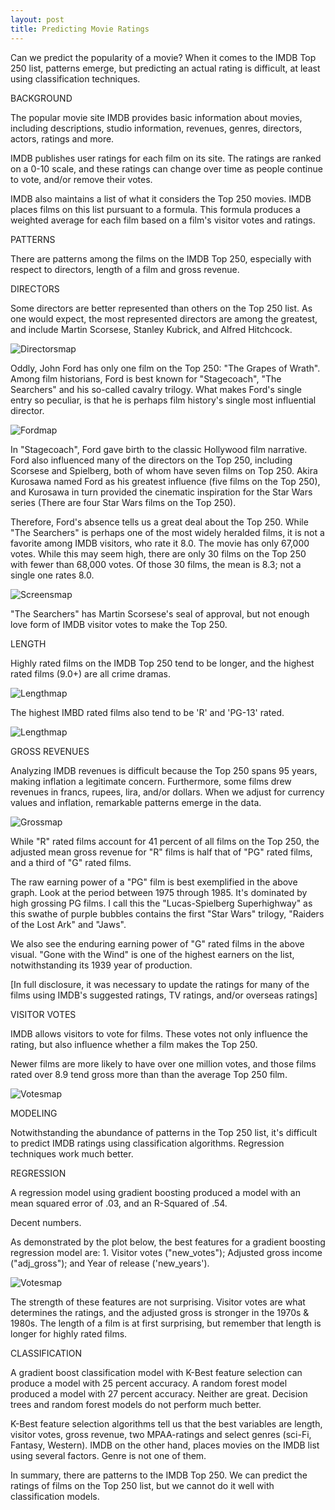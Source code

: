 ```yaml
---
layout: post
title: Predicting Movie Ratings
---
```


Can we predict the popularity of a movie? When it comes to the IMDB Top 250 list, patterns emerge, but predicting an actual rating is difficult, at least using classification techniques.

BACKGROUND

The popular movie site IMDB provides basic information about movies, including descriptions, studio information, revenues, genres, directors, actors, ratings and more.

IMDB publishes user ratings for each film on its site. The ratings are ranked on a 0-10 scale, and these ratings can change over time as people continue to vote, and/or remove their votes.

IMDB also maintains a list of what it considers the Top 250 movies. IMDB places films on this list pursuant to a formula.  This formula produces a weighted average for each film based on a film's visitor votes and ratings.

PATTERNS

There are patterns among the films on the IMDB Top 250, especially with respect to directors, length of a film and gross revenue.

DIRECTORS

Some directors are better represented than others on the Top 250 list. As one would expect, the most represented directors are among the greatest, and include Martin Scorsese, Stanley Kubrick, and Alfred Hitchcock.

![Directorsmap](../images/Project6IMDB/directors.png)


Oddly, John Ford has only one film on the Top 250: "The Grapes of Wrath". Among film historians, Ford is best known for "Stagecoach", "The Searchers" and his so-called cavalry trilogy.  What makes Ford's single entry so peculiar, is that he is perhaps film history's single most influential director.

![Fordmap](../images/Project6IMDB/searchers.jpg)

In "Stagecoach", Ford gave birth to the classic Hollywood film narrative.  Ford also influenced many of the directors on the Top 250, including Scorsese and Spielberg, both of whom have seven films on Top 250. Akira Kurosawa named Ford as his greatest influence (five films on the Top 250), and Kurosawa in turn provided the cinematic inspiration for the Star Wars series (There are four Star Wars films on the Top 250).

Therefore, Ford's absence tells us a great deal about the Top 250. While "The Searchers" is perhaps one of the most widely heralded films, it is not a favorite among IMDB visitors, who rate it 8.0. The movie has only 67,000 votes. While this may seem high, there are only 30 films on the Top 250 with fewer than 68,000 votes. Of those 30 films, the mean is 8.3; not a single one rates 8.0.

![Screensmap](../images/Project6IMDB/screen.png)

"The Searchers" has Martin Scorsese's seal of approval, but not enough love form of IMDB visitor votes to make the Top 250.

LENGTH

Highly rated films on the IMDB Top 250 tend to be longer, and the highest rated films (9.0+) are all crime dramas.

![Lengthmap](../images/Project6IMDB/Length.png)

The highest IMBD rated films also tend to be 'R' and 'PG-13' rated.

![Lengthmap](../images/Project6IMDB/RatingRating.png)

GROSS REVENUES

Analyzing IMDB revenues is difficult because the Top 250 spans 95 years, making inflation a legitimate concern. Furthermore, some films drew revenues in francs, rupees, lira, and/or dollars. When we adjust for currency values and inflation, remarkable patterns emerge in the data.

![Grossmap](../images/Project6IMDB/Inflation.png)

While "R" rated films account for 41 percent of all films on the Top 250, the adjusted mean gross revenue for "R" films is half that of "PG" rated films, and a third of "G" rated films.

The raw earning power of a "PG" film is best exemplified in the above graph. Look at the period between 1975 through 1985. It's dominated by high grossing PG films. I call this the "Lucas-Spielberg Superhighway" as this swathe of purple bubbles contains the first "Star Wars" trilogy, "Raiders of the Lost Ark" and "Jaws".

We also see the enduring earning power of "G" rated films in the above visual. "Gone with the Wind" is one of the highest earners on the list, notwithstanding its 1939 year of production.

[In full disclosure, it was necessary to update the ratings for many of the films using IMDB's suggested ratings, TV ratings, and/or overseas ratings]

VISITOR VOTES

IMDB allows visitors to vote for films. These votes not only influence the rating, but also influence whether a film makes the Top 250.

Newer films are more likely to have over one million votes, and those films rated over 8.9 tend gross more than than the average Top 250 film.

![Votesmap](../images/Project6IMDB/votes.png)


MODELING

Notwithstanding the abundance of patterns in the Top 250 list, it's difficult to predict IMDB ratings using classification algorithms. Regression techniques work much better.

REGRESSION

A regression model using gradient boosting produced a model with an mean squared error of .03, and an R-Squared of .54.

Decent numbers.

As demonstrated by the plot below, the best features for a gradient boosting regression model are: 1. Visitor votes ("new_votes"); Adjusted gross income ("adj_gross"); and Year of release ('new_years').

![Votesmap](../images/Project6IMDB/regressors.png)

The strength of these features are not surprising. Visitor votes are what determines the ratings, and the adjusted gross is stronger in the 1970s & 1980s. The length of a film  is at first surprising, but remember that length is longer for highly rated films.

CLASSIFICATION

A gradient boost classification model with K-Best feature selection can produce a model with 25 percent accuracy. A random forest model produced a model with 27 percent accuracy. Neither are  great. Decision trees and random forest models do not perform much better.

K-Best feature selection algorithms tell us that the best variables are length, visitor votes, gross revenue, two MPAA-ratings and select genres (sci-Fi, Fantasy, Western).  IMDB on the other hand, places movies on the IMDB list using several factors. Genre is not one of them.

In summary, there are patterns to the IMDB Top 250. We can predict the ratings of films on the Top 250 list, but we cannot do it well with classification models. 
